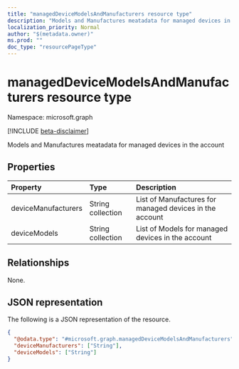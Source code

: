 ```yaml
---
title: "managedDeviceModelsAndManufacturers resource type"
description: "Models and Manufactures meatadata for managed devices in the account"
localization_priority: Normal
author: "$(metadata.owner)"
ms.prod: ""
doc_type: "resourcePageType"
---
```


# managedDeviceModelsAndManufacturers resource type

Namespace: microsoft.graph

[!INCLUDE [beta-disclaimer](../../includes/beta-disclaimer.md)]

Models and Manufactures meatadata for managed devices in the account

## Properties

| Property            | Type              | Description                                             |
| :------------------ | :---------------- | :------------------------------------------------------ |
| deviceManufacturers | String collection | List of Manufactures for managed devices in the account |
| deviceModels        | String collection | List of Models for managed devices in the account       |

## Relationships

None.

## JSON representation

The following is a JSON representation of the resource.

<!-- {
  "blockType": "resource",
  "@odata.type": "microsoft.graph.managedDeviceModelsAndManufacturers",
}
-->

```json
{
  "@odata.type": "#microsoft.graph.managedDeviceModelsAndManufacturers",
  "deviceManufacturers": ["String"],
  "deviceModels": ["String"]
}
```
